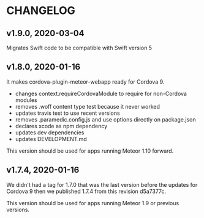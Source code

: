 # CHANGELOG

## v1.9.0, 2020-03-04
Migrates Swift code to be compatible with Swift version 5

## v1.8.0, 2020-01-16
It makes cordova-plugin-meteor-webapp ready for Cordova 9.
- changes context.requireCordovaModule to require for non-Cordova modules
- removes .woff content type test because it never worked
- updates travis test to use recent versions
- removes .paramedic.config.js and use options directly on package.json
- declares xcode as npm dependency
- updates dev dependencies
- updates DEVELOPMENT.md

This version should be used for apps running Meteor 1.10 forward.

## v1.7.4, 2020-01-16
We didn't had a tag for 1.7.0 that was the last version before the updates for 
Cordova 9 then we published 1.7.4 from this revision d5a7377c.

This version should be used for apps running Meteor 1.9 or previous versions.